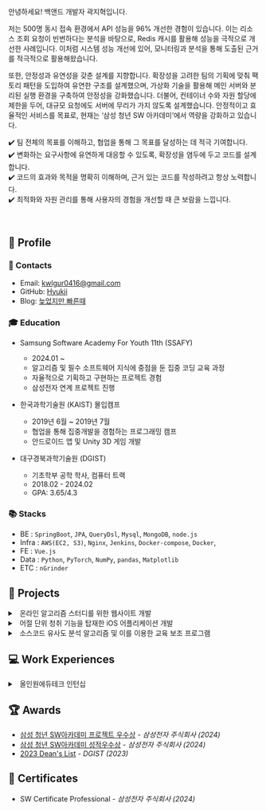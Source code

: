 안녕하세요! 백앤드 개발자 곽지혁입니다.

저는 500명 동시 접속 환경에서 API 성능을 96% 개선한 경험이 있습니다. 이는 리소스 조회 요청이 빈번하다는 분석을 바탕으로, Redis 캐시를 활용해 성능을 극적으로 개선한 사례입니다. 이처럼 시스템 성능 개선에 있어, 모니터링과 분석을 통해 도출된 근거를 적극적으로 활용해왔습니다. 

또한, 안정성과 유연성을 갖춘 설계를 지향합니다. 확장성을 고려한 팀의 기획에 맞춰 팩토리 패턴을 도입하여 유연한 구조를 설계했으며, 가상화 기술을 활용해 메인 서버와 분리된 실행 환경을 구축하여 안정성을 강화했습니다. 더불어, 컨테이너 수와 자원 할당에 제한을 두어, 대규모 요청에도 서버에 무리가 가지 않도록 설계했습니다. 
안정적이고 효율적인 서비스를 목표로, 현재는 ‘삼성 청년 SW 아카데미’에서 역량을 강화하고 있습니다.

✔️ 팀 전체의 목표를 이해하고, 협업을 통해 그 목표를 달성하는 데 적극 기여합니다. <br>
✔️ 변화하는 요구사항에 유연하게 대응할 수 있도록, 확장성을 염두에 두고 코드를 설계합니다. <br>
✔️ 코드의 효과와 목적을 명확히 이해하며, 근거 있는 코드를 작성하려고 항상 노력합니다. <br>
✔️ 최적화와 자원 관리를 통해 사용자의 경험을 개선할 때 큰 보람을 느낍니다.

<br>

## 📌 Profile

### 🔗 Contacts

- Email: kwlgur0416@gmail.com
- GitHub: [Hyukji](https://github.com/hyukji)
- Blog: [늦었지만 빠른때](https://hyukji.tistory.com/)

### 🎓 Education

- Samsung Software Academy For Youth 11th (SSAFY)

  - 2024.01 ~
  - 알고리즘 및 필수 소프트웨어 지식에 중점을 둔 집중 코딩 교육 과정
  - 자율적으로 기획하고 구현하는 프로젝트 경험
  - 삼성전자 연계 프로젝트 진행

- 한국과학기술원 (KAIST) 몰입캠프
  
  - 2019년 6월 ~ 2019년 7월
  - 협업을 통해 집중개발을 경험하는 프로그래밍 캠프
  - 안드로이드 앱 및 Unity 3D 게임 개발

- 대구경북과학기술원 (DGIST)
  - 기초학부 공학 학사, 컴퓨터 트랙
  - 2018.02 - 2024.02
  - GPA: 3.65/4.3

### 📚 Stacks

- BE : `SpringBoot`, `JPA`, `QueryDsl`, `Mysql`, `MongoDB`, `node.js`
- Infra : `AWS(EC2, S3)`, `Nginx`, `Jenkins`, `Docker-compose`, `Docker`, 
- FE : `Vue.js`
- Data : `Python`, `PyTorch`, `NumPy`, `pandas`, `Matplotlib`
- ETC : `nGrinder`


## 📖 Projects

<details markdown="1">
<summary class="h3-title">
&nbsp; 온라인 알고리즘 스터디를 위한 웹사이트 개발 
</summary>

> 2024.7 - 2024.8
>
> First Project of Samsung Software Academy For Youth

#### 프로젝트 개요

- 문제 제기

  - 스터디의 일정 및 문서 관리의 비효율성.
  - 코드 공동 작성의 부재로 인한 피드백 한계.
  - 구두 설명으로 인한 이해의 어려움.

- 역할

  - `Infra` 구축 및 DB 설계

    - `Nginx`를 이용한 ssl 인증, 프록시 설정
    - `Jenkins`, `WebHook`를 활용한 `CI/CD` 구축
    - `Docker`를 활용한 코드 실행 환경 구축

    <img src="https://raw.githubusercontent.com/hyukji/hyukji.github.io/master/assets/images/Cosmos-Infra.png" alt="인프라 아키텍처">

    <!-- - ![인프라 아키텍처](/assets/images/Cosmos-Infra.png){ width=70%} -->


  - 폴더 구조 및 스터디 템플릿 기능 구현

    - `재귀 구조`를 이용한 폴더 기능 구현
    - 템플릿 구현을 통한 코드 자동 업로드 기능 구현

  - 폴더 구조 API 최적화
    - `N+1` 문제 해결
      - `queryDsl` 및 `fetchJoin`을 이용해 `N+1 문제` 해결
    - `Redis`를 이용한 캐시 활용.
      - 스터디의 전체 폴더 구조의 경우 추가, 수정, 삭제 보다 **조회의 호출빈도가 더 높음**.
      - 500명 동시 접속 시의 성능 최적화 : `95.6%`의 성능 향상(23초 -> 1초)
      <div style="display: flex; justify-content: space-between;">
          <a href="https://raw.githubusercontent.com/hyukji/hyukji.github.io/master/assets/images/Cosmos-Redis.png" target="_blank">
              <img src="https://raw.githubusercontent.com/hyukji/hyukji.github.io/master/assets/images/Cosmos-Redis.png" alt="성능향상 전(23초)" style="width: 50%;">
          </a>
          <a href="https://raw.githubusercontent.com/hyukji/hyukji.github.io/master/assets/images/Cosmos-Redis2.png" target="_blank">
              <img src="https://raw.githubusercontent.com/hyukji/hyukji.github.io/master/assets/images/Cosmos-Redis2.png" alt="성능향상 후(1초)" style="width: 50%;">
          </a>
      </div>

  - Java, Python 코드 실행

    - 현재는 Java, Python 두개의 언어만 지원하지만 **다른 언어의 확장성을 고려해** `팩토리 패턴`을 활용함.

      ![alt text](../assets/images/Factory-pattern.png)


      #### CodeExecutorFactory

      ```java
      @Component
      public class CodeExecutorFactory {

          private final Map<Language, CodeExecutor> executors;

          public CodeExecutorFactory(List<CodeExecutor> executorList) {
              executors = executorList.stream()
                      .collect(Collectors.toMap(CodeExecutor::getLanguage, Function.identity()));
          }

          public CodeExecutor getExecutor(Language language) { 
            return executors.get(language); 
          }
      }
      ```

      #### CodeExecutor

      ```java
      public interface CodeExecutor {

          String executeCode(String code, String input);

          File createCodeFile(String code, String hostPath) throws IOException;

          Language getLanguage();

          default String readProcessOutput(InputStream inputStream) throws IOException { ... }
      }

      @Component
      public class JavaCodeExecutor implements CodeExecutor { ... }

      @Component
      public class PythonCodeExecutor implements CodeExecutor { ... }
      ```

    - 가상화 기술을 활용한 안정성 관리

      - 가상화 기술의 활용 이유 : 검증되지 않은 코드를 메인 서버에서 직접 실행하는 것은 보안적인 취약점이 존재할 수 있다고 판단. 도커 컨테이너를 활용해 분리된 실행 환경을 구축함.
  
      - `코드 실행 API` 요청 시 컨테이너 내부에서 코드를 실행하고 결과를 반환. 무한 루프와 같은 경우를 대비해 컨테이너 시간이 `5초`를 넘어가지 않도록 설정

      - `코드 실행 API`의 요청이 많아진다면 자원 관리에 문제가 생길 수 있음
        - Container에 할당할 `메모리`, `cpu`를 설정
        - `세마포어`를 이용한 컨테이너 개수 제한

#### 기술 및 라이브러리

- BE & DB: `SpringBoot`, `JPA`, `QueryDsl`, `Mysql`, `Redis`
- Infra: `Nginx`, `ec2`, `Jenkins`, `Docker`, `Dokcer-compose`
- Etc : `nGrinder`, `WebRTC`

#### 성과

- [삼성 청년 SW아카데미 프로젝트 우수상](/assets/images/awards/ssafy-project.jpg) - _삼성전자 주식회사 (2024)_

</details>

<details markdown="1">
<summary class="h3-title">
&nbsp; 어절 단위 청취 기능을 탑재한 iOS 어플리케이션 개발  
</summary>

> 2023.1 - 2023.4
>
> 1인 개발 프로젝트

#### 프로젝트 개요

- 문제 제기 및 솔루션

  - 어학 공부 중 부족한 부분을 이해하기 위해 여러 번 반복 청취가 필요함.
  - 쉐도잉 학습 시 기존 플레이어의 초 단위 이동 및 AB 구간 반복 기능에 불편함 존재.
  - **어절 단위로 오디오를 구분**해 보다 편리하고 정확한 위치 이동을 제공하는 어플리케이션 개발

- 결과

  - 어절 단위 청취 기능

    - 오디오 파일 생성 시, 오디오 파장 분석 및 어절 단위 구분
    - 어절 단위로 이동 및 반복 기능

      ![Onpeat_audio](https://raw.githubusercontent.com/hyukji/hyukji.github.io/master/assets/images/Onpeat_audio.png)

  - 오디오 파일 관리 기능

    - wifi & usb 를 이용한 오디오 파일 업로드 기능
    - 폴더 구조를 이용한 파일 관리
  
    <div style="display: flex; justify-content: space-between;">
        <img src="https://raw.githubusercontent.com/hyukji/hyukji.github.io/master/assets/images/Onpeat-upload.png" alt="upload" style="width: 39%;">
        <img src="https://raw.githubusercontent.com/hyukji/hyukji.github.io/master/assets/images/Onpeat-upload-2.png" alt="upload" style="width: 59%;">
    </div>

  - 프로젝트 과정을 블로그에 기록하여 공유.

      ![alt text](/assets/images/Onpeat_blog.png)

#### 관련 자료

[GitHub](https://github.com/hyukji/ListenApp), [Blog](https://hyukji.tistory.com/category/IOS/%EA%B0%9C%EB%B0%9C%EC%9D%BC%EC%A7%80)

</details>

<details markdown="1">
<summary class="h3-title">
&nbsp; 소스코드 유사도 분석 알고리즘 및 이를 이용한 교육 보조 프로그램 
</summary>

> 2020.03 - 2020.12
>
> Undergraduate Group Research Program (UGRP) - DGIST

#### 프로젝트 개요

- 문제 제기 및 솔루션
  - 코딩을 처음 배우는 학생들의 코드는 길이가 짧아 구조적 유사성은 적합한 표절 기준이 아님
  - 코딩 스타일을 기준으로 표절도를 검사하되 학습 과정에 따른 코딩 스타일의 가변성을 고려함
  - 이 알고리즘을 적용한 코딩 교육 사이트를 만들고자 함

- 결과
  - 코딩 스타일 기반의 소스코드 유사도 계산 알고리즘 연구 (Python, tokenizer)
    - 변수명, 클래스명, 연산자 주위 공백 등을 기준으로 코딩 스타일 vector를 생성
    - 지금까지 작성해온 코딩 스타일과 현재의 코딩 스타일을 비교하여 표절도를 계산함
    - 코딩 스타일에 급격한 변화가 있을 경우 높은 표절도를 가짐
  - 코드 표절 검사 기능을 활용한 코딩 교육 사이트 (MEVN stack)
    - 로그인 및 회원가입
    - 강좌 및 과제 등록
    - 개인 학습현황
    - 실습 과제를 위한 실시간 Python interpreter
      - 샌드박스 및 에디터 화면 분할 기능
      - 화면
        ![editor](https://user-images.githubusercontent.com/52347271/230982511-6f7663ba-234a-4570-bc8e-0cea3ecfaf0f.jpg)
        
        ![board](/assets/images/Forest_board.png)

#### 역할

- 팀 구성: 4인
- 알고리즘 연구
  - 연산자 및 괄호 주위 공백, 평균 함수 길이 등의 코딩 스타일 vector 추출
  - 표절도 계산식 정립
  - K-means Clustering을 이용한 군집 내 편차 계산
- 사이트 개발
  - 유저 및 강의 관리
  - 강의 캘린더 및 일정 조율 기능
  - 에디터 부가 기능(분할, 확장, 다중)
  - AWS EC2 서버 및 MongoDB Atlas 관리

#### 기술 및 라이브러리

- Data Analysis: `Python`, `tokenizer`, `pandas`, `NumPy`
- Web Development: `Vue.js`, `Node.js`, `AWS EC2(Ubuntu)`, `MongoDB`, `GitHub`, `Vuetify`
- Extra: `Docker`, `Socket.io`

#### 관련 자료

[GitHub](https://url.kr/nsvhta)

</details>

## 💻 Work Experiences

<details markdown="1">
<summary class="h3-title">
&nbsp; 올인원에듀테크 인턴십
</summary>

> 2021.01 - 2021.03
>
> 사용자의 영어 수준을 평가하는 알고리즘 개선

#### 역할

- 사용자의 영어 수준을 평가하는 알고리즘 개선

  - 기존 알고리즘

    - 사용자의 임시 수준을 설정하고, 그에 맞는 문제를 제공.
    - 제공된 문제의 정답 여부에 맞춰 임시 수준이 변동.

  - 문제 제기 및 솔루션

    - 문제 난이도의 부적확성

      - 사용자의 수준에 맞춘 정답률 계산 시, 같은 난이도의 문제라도 정답률 분포에 큰 차이가 발생.
      - 사용자의 수준별 정답률을 바탕으로 문제 난이도를 재배치하여 알고리즘의 정확도를 향상시킴.

    - 후반부 문제에 대한 과도한 의존성
      - 기존 알고리즘이 후반부 문제의 정답 여부에 지나치게 의존함.
      - 임시 수준 변동에 가중치를 부여하여, 후반부 문제로 갈수록 가중치를 줄임으로써 문제를 해결함.

#### 성과

- 특허 출원
  - [빅데이터 기반 학습자 맞춤형 외국어 레벨 측정 시스템](/assets/pdf/1020210035794.pdf) (출원번호: 1020210035794)
  - [맞춤형 외국어 문제선정 시스템](/assets/pdf/1020210035829.pdf) (출원 번호: 1020210035829)


</details>

## 🏆 Awards
- [삼성 청년 SW아카데미 프로젝트 우수상](/assets/images/awards/ssafy-project.jpg) - _삼성전자 주식회사 (2024)_
- [삼성 청년 SW아카데미 성적우수상](/assets/images/awards/ssafy_dean.jpg) - _삼성전자 주식회사 (2024)_
- [2023 Dean's List](/assets/images/awards/dean.jpg) _- DGIST (2023)_

## 📃 Certificates

- SW Certificate Professional - _삼성전자 주식회사 (2024)_
